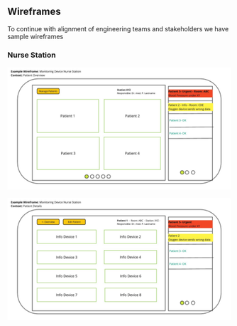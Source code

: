 ## Wireframes

To continue with alignment of engineering teams and stakeholders we have sample wireframes

### Nurse Station

![](Wireframes/wireframe-overview-monitor-nurse-room.jpg)

![](Wireframes/wireframe-patient-monitor-nurse-room.jpg)